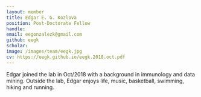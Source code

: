 ```yaml
---
layout: member
title: Edgar E. G. Kozlova
position: Post-Doctorate Fellow
handle: 
email: eegonzalezk@gmail.com
github: eegk
scholar: 
image: /images/team/eegk.jpg
cv: https://eegk.github.io/eegk.2018.oct.pdf
---
```


Edgar joined the lab in Oct/2018 with a background in immunology and data mining. Outside the lab, Edgar enjoys life, music, basketball, swimming, hiking and running.
